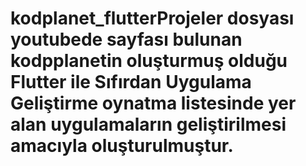 # kodplanet_flutterProjeler dosyası youtubede sayfası bulunan kodpplanetin oluşturmuş olduğu Flutter ile Sıfırdan Uygulama Geliştirme oynatma listesinde yer alan uygulamaların geliştirilmesi amacıyla oluşturulmuştur. 
